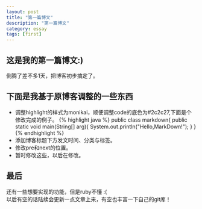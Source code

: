 ```yaml
---
layout: post
title: "第一篇博文"
description: "第一篇博文"
category: essay
tags: [first]
---
```


这是我的第一篇博文:)
---------------
倒腾了差不多1天，把博客初步搞定了。	  

下面是我基于原博客调整的一些东西
---------------
* 调整highlight的样式为monikai，顺便调整code的底色为#2c2c27,下面是个修改完成的例子。
{% highlight java %}
public class markdown{
    public static void main(String[] arg){
    System.out.println("Hello,MarkDown!");
	}
}
{% endhighlight %} 
* 添加博客标题下方发文时间、分类与标签。
* 修改pre和next的位置。
* 暂时修改这些，以后在修改。	
	
最后
---------------
还有一些想要实现的功能，但是ruby不懂 :( 	
以后有空的话陆续会更新一点文章上来，有空也丰富一下自己的git库！ 
